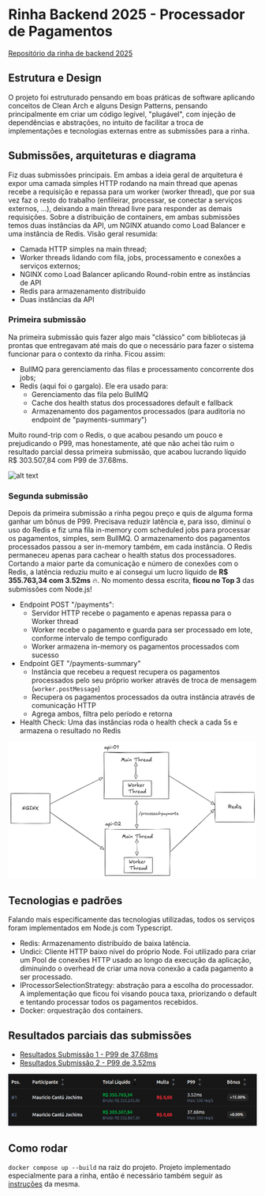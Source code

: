 # Rinha Backend 2025 - Processador de Pagamentos

[Repositório da rinha de backend 2025](https://github.com/zanfranceschi/rinha-de-backend-2025/tree/main)

## Estrutura e Design

O projeto foi estruturado pensando em boas práticas de software aplicando conceitos de Clean Arch e alguns Design Patterns, pensando principalmente em criar um código legível, "plugável", com injeção de dependências e abstrações, no intuito de facilitar a troca de implementações e tecnologias externas entre as submissões para a rinha.

## Submissões, arquiteturas e diagrama

Fiz duas submissões principais. Em ambas a ideia geral de arquitetura é expor uma camada simples HTTP rodando na main thread que apenas recebe a requisição e repassa para um worker (worker thread), que por sua vez faz o resto do trabalho (enfileirar, processar, se conectar a serviços externos, ...), deixando a main thread livre para responder as demais requisições. Sobre a distribuição de containers, em ambas submissões temos duas instâncias da API, um NGINX atuando como Load Balancer e uma instância de Redis. Visão geral resumida:

- Camada HTTP simples na main thread;
- Worker threads lidando com fila, jobs, processamento e conexões a serviços externos;
- NGINX como Load Balancer aplicando Round-robin entre as instâncias de API
- Redis para armazenamento distribuído
- Duas instâncias da API

### Primeira submissão

Na primeira submissão quis fazer algo mais "clássico" com bibliotecas já prontas que entregavam até mais do que o necessário para fazer o sistema funcionar para o contexto da rinha. Ficou assim:

- BullMQ para gerenciamento das filas e processamento concorrente dos jobs;
- Redis (aqui foi o gargalo). Ele era usado para:
  - Gerenciamento das fila pelo BullMQ
  - Cache dos health status dos processadores default e fallback
  - Armazenamento dos pagamentos processados (para auditoria no endpoint de "payments-summary")

Muito round-trip com o Redis, o que acabou pesando um pouco e prejudicando o P99, mas honestamente, até que não achei tão ruim o resultado parcial dessa primeira submissão, que acabou lucrando líquido R$ 303.507,84 com P99 de 37.68ms.

![alt text](https://media.assettype.com/deccanherald%2Fimport%2Fsites%2Fdh%2Ffiles%2Farticleimages%2F2023%2F05%2F24%2Fmeme-1221602-1684934090.jpg)

### Segunda submissão

Depois da primeira submissão a rinha pegou preço e quis de alguma forma ganhar um bônus de P99. Precisava reduzir latência e, para isso, diminuí o uso do Redis e fiz uma fila in-memory com scheduled jobs para processar os pagamentos, simples, sem BullMQ. O armazenamento dos pagamentos processados passou a ser in-memory também, em cada instância. O Redis permaneceu apenas para cachear o health status dos processadores. Cortando a maior parte da comunicação e número de conexões com o Redis, a latência reduziu muito e aí consegui um lucro líquido de <strong>R$ 355.763,34 com 3.52ms</strong> 🔥. No momento dessa escrita, <strong>ficou no Top 3</strong> das submissões com Node.js!

- Endpoint POST "/payments":
  - Servidor HTTP recebe o pagamento e apenas repassa para o Worker thread
  - Worker recebe o pagamento e guarda para ser processado em lote, conforme intervalo de tempo configurado
  - Worker armazena in-memory os pagamentos processados com sucesso
- Endpoint GET "/payments-summary"
  - Instância que recebeu a request recupera os pagamentos processados pelo seu próprio worker através de troca de mensagem (<code>worker.postMessage</code>)
  - Recupera os pagamentos processados da outra instância através de comunicação HTTP
  - Agrega ambos, filtra pelo período e retorna
- Health Check: Uma das instâncias roda o health check a cada 5s e armazena o resultado no Redis

![alt text](subm2diagram.png)

## Tecnologias e padrões

Falando mais especificamente das tecnologias utilizadas, todos os serviços foram implementados em Node.js com Typescript.

- Redis: Armazenamento distribuído de baixa latência.
- Undici: Cliente HTTP baixo nível do próprio Node. Foi utilizado para criar um Pool de conexões HTTP usado ao longo da execução da aplicação, diminuindo o overhead de criar uma nova conexão a cada pagamento a ser processado.
- IProcessorSelectionStrategy: abstração para a escolha do processador. A implementação que ficou foi visando pouca taxa, priorizando o default e tentando processar todos os pagamentos recebidos.
- Docker: orquestração dos containers.

## Resultados parciais das submissões

- [Resultados Submissão 1 - P99 de 37.68ms](https://github.com/zanfranceschi/rinha-de-backend-2025/blob/main/participantes/mauricio-cantu/partial-results.json)
- [Resultados Submissão 2 - P99 de 3.52ms](https://github.com/zanfranceschi/rinha-de-backend-2025/blob/main/participantes/mauricio-cantu-2/partial-results.json)

![alt text](resultados-submissoes.png)

## Como rodar

`docker compose up --build` na raiz do projeto.
Projeto implementado especialmente para a rinha, então é necessário também seguir as [instruções](https://github.com/zanfranceschi/rinha-de-backend-2025/tree/main/rinha-test) da mesma.
